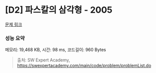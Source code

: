 # [D2] 파스칼의 삼각형 - 2005 

[문제 링크](https://swexpertacademy.com/main/code/problem/problemDetail.do?contestProbId=AV5P0-h6Ak4DFAUq) 

### 성능 요약

메모리: 19,468 KB, 시간: 98 ms, 코드길이: 960 Bytes



> 출처: SW Expert Academy, https://swexpertacademy.com/main/code/problem/problemList.do